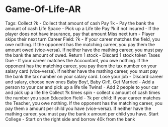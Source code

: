 # Game-Of-Life-AR
Tags:
Collect ?k - Collect that amount of cash
Pay ?k - Pay the bank the amount of cash
Life Space - Pick up a Life tile
Pay ?k if not insured - If the player does not have insurance, pay that amount
Miss next turn - Player skips their next turn
Career Field: ?k - If your career matches the field, you owe nothing. If the opponent has the matching career, you pay them the amount owed (vice-versa). If neither have the mathing career, you must pay the bank the amount of owed.
Return 1 stock - Discard 1 stock token
Taxes Due - If your career matches the Accountant, you owe nothing. If the opponent has the matching career, you pay them the tax number on your salary card (vice-versa). If neither have the mathing career, you must pay the bank the tax number on your salary card.
Lose your job - Discard career and salary, choose new ones
Baby Boy!, Baby Girl!, Get Married - Add a person to your car and pick up a life tile
Twins! - Add 2 people to your car and pick up a life tile
Collect ?k times spin - collect x amount of cash times the number you span
Education Field - ?k per child: If your career matches the Teacher, you owe nothing. If the opponent has the matching career, you pay them x amount per child you have (vice-versa). If neither have the mathing career, you must pay the bank x amount per child you have.
Start College - Start on the right side and borrow 40k from the bank
